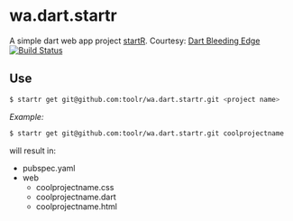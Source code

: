 wa.dart.startr
==============

A simple dart web app project [startR](https://github.com/toolr/startr).
Courtesy: [Dart Bleeding Edge](https://github.com/dart-lang/bleeding_edge)
[![Build Status](https://drone.io/github.com/toolr/wa.dart.startr/status.png)](https://drone.io/github.com/toolr/wa.dart.startr/latest)

## Use

```bash
$ startr get git@github.com:toolr/wa.dart.startr.git <project name>
```

_Example:_
```bash
$ startr get git@github.com:toolr/wa.dart.startr.git coolprojectname
```

will result in:

* pubspec.yaml
* web
	* coolprojectname.css
	* coolprojectname.dart
	* coolprojectname.html
